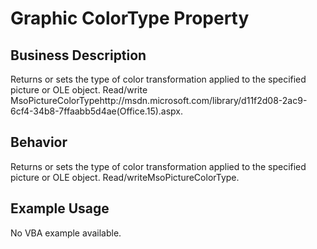 # Graphic ColorType Property

## Business Description
Returns or sets the type of color transformation applied to the specified picture or OLE object. Read/write MsoPictureColorTypehttp://msdn.microsoft.com/library/d11f2d08-2ac9-6cf4-34b8-7ffaabb5d4ae(Office.15).aspx.

## Behavior
Returns or sets the type of color transformation applied to the specified picture or OLE object. Read/writeMsoPictureColorType.

## Example Usage
No VBA example available.